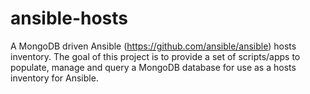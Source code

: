 ansible-hosts
=============

A MongoDB driven Ansible (https://github.com/ansible/ansible) hosts inventory.  The goal of this project is to provide a set of scripts/apps to populate, manage and query a MongoDB database for use as a hosts inventory for Ansible.

